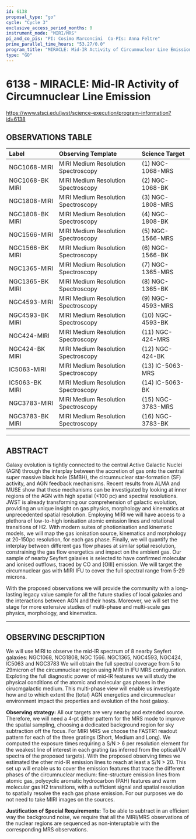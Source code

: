 ```yaml
---
id: 6138
proposal_type: "go"
cycle: "Cycle 3"
exclusive_access_period_months: 0
instrument_mode: "MIRI/MRS"
pi_and_co_pis: "PI: Cosimo Marconcini  Co-PIs: Anna Feltre"
prime_parallel_time_hours: "53.27/0.0"
program_title: "MIRACLE: Mid-IR Activity of Circumnuclear Line Emission"
type: "GO"
---
```

# 6138 - MIRACLE: Mid-IR Activity of Circumnuclear Line Emission
https://www.stsci.edu/jwst/science-execution/program-information?id=6138
## OBSERVATIONS TABLE
| Label              | Observing Template                  | Science Target          |
| :----------------- | :---------------------------------- | :---------------------- |
| NGC1068-MIRI       | MIRI Medium Resolution Spectroscopy | (1) NGC-1068-MRS        |
| NGC1068-BK MIRI    | MIRI Medium Resolution Spectroscopy | (2) NGC-1068-BK         |
| NGC1808-MIRI       | MIRI Medium Resolution Spectroscopy | (3) NGC-1808-MRS        |
| NGC1808-BK MIRI    | MIRI Medium Resolution Spectroscopy | (4) NGC-1808-BK         |
| NGC1566-MIRI       | MIRI Medium Resolution Spectroscopy | (5) NGC-1566-MRS        |
| NGC1566-BK MIRI    | MIRI Medium Resolution Spectroscopy | (6) NGC-1566-BK         |
| NGC1365-MIRI       | MIRI Medium Resolution Spectroscopy | (7) NGC-1365-MRS        |
| NGC1365-BK MIRI    | MIRI Medium Resolution Spectroscopy | (8) NGC-1365-BK         |
| NGC4593-MIRI       | MIRI Medium Resolution Spectroscopy | (9) NGC-4593-MRS        |
| NGC4593-BK MIRI    | MIRI Medium Resolution Spectroscopy | (10) NGC-4593-BK        |
| NGC424-MIRI        | MIRI Medium Resolution Spectroscopy | (11) NGC-424-MRS        |
| NGC424-BK MIRI     | MIRI Medium Resolution Spectroscopy | (12) NGC-424-BK         |
| IC5063-MIRI        | MIRI Medium Resolution Spectroscopy | (13) IC-5063-MRS        |
| IC5063-BK MIRI     | MIRI Medium Resolution Spectroscopy | (14) IC-5063-BK         |
| NGC3783-MIRI       | MIRI Medium Resolution Spectroscopy | (15) NGC-3783-MRS       |
| NGC3783-BK MIRI    | MIRI Medium Resolution Spectroscopy | (16) NGC-3783-BK        |

---

## ABSTRACT

Galaxy evolution is tightly connected to the central Active Galactic Nuclei (AGN) through the interplay between the accretion of gas onto the central super massive black hole (SMBH), the circumnuclear star-formation (SF) activity, and AGN feedback mechanisms. Recent results from ALMA and MUSE show that these mechanisms can be investigated by looking at inner regions of the AGN with high spatial (<100 pc) and spectral resolutions. JWST is already transforming our comprehension of galactic evolution, providing an unique insight on gas physics, morphology and kinematics at unprecedented spatial resolution. Employing MIRI we will have access to a plethora of low-to-high ionisation atomic emission lines and rotational transitions of H2. With modern suites of photionisation and kinematic models, we will map the gas ionisation source, kinematics and morphology at 20-150pc resolution, for each gas phase. Finally, we will quantify the interplay between different gas flow phases at similar sptial resolution, constraining the gas flow energetics and impact on the ambient gas. Our sample of nearby Seyfert galaxies is selected to have confirmed molecular and ionised outflows, traced by CO and [OIII] emission. We will target the circumnuclear gas with MIRI IFU to cover the full spectral range from 5-29 microns.

With the proposed observations we will provide the community with a long-lasting legacy value sample for all the future studies of local galaxies and the interactions between AGN and their hosts. Moreover, we will set the stage for more extensive studies of multi-phase and multi-scale gas physics, morphology, and kinematics.

---

## OBSERVING DESCRIPTION

We will use MIRI to observe the mid-IR spectrum of 8 nearby Seyfert galaxies: NGC1068, NCG1808, NGC 1566. NGC1365, NGC4593, NGC424, IC5063 and NGC3783 We will obtain the full spectral coverage from 5 to 29micron of the circumnuclear region using MIRI in IFU MRS configuration. Exploting the full diagnostic power of mid-IR features we will study the physical conditions of the atomic and molecular gas phases in the cirucmgalactic medium. This multi-phase view will enable us investigate how and to which extent the (total) AGN energetics and circumnuclear environment impact the properties and evolution of the host galaxy.

**Observing strategy:**
All our targets are very nearby and extended source. Therefore, we will need a 4-pt dither pattern for the MRS mode to improve the spatial sampling, choosing a dedicated background region for sky subtraction off the focus. For MIRI MRS we choose the FASTR1 readout pattern for each of the three gratings (Short, Medium and Long). We computed the exposure times requiring a S/N > 6 per resolution element for the weakest line of interest in each grating (as inferred from the optical/UV spectra of the proposed targets). With the proposed observing times we estimated the other mid-IR emission lines to reach at least a S/N > 20. This set up will enable us to cover the emission features that trace the different phases of the circumnuclear medium: fine-structure emission lines from atomic gas, polycyclic aromatic hydrocarbon (PAH) features and warm molecular gas H2 transitions, with a sufficient signal and spatial resolution to spatially resolve the each gas phase emission.
For our purposes we do not need to take MIRI images on the sources.

**Justification of Special Requirements:**
To be able to subtract in an efficient way the background noise, we require that all the MIRI/MRS observations of the nuclear regions are sequenced as non-interuptable with the corresponding MRS observations.